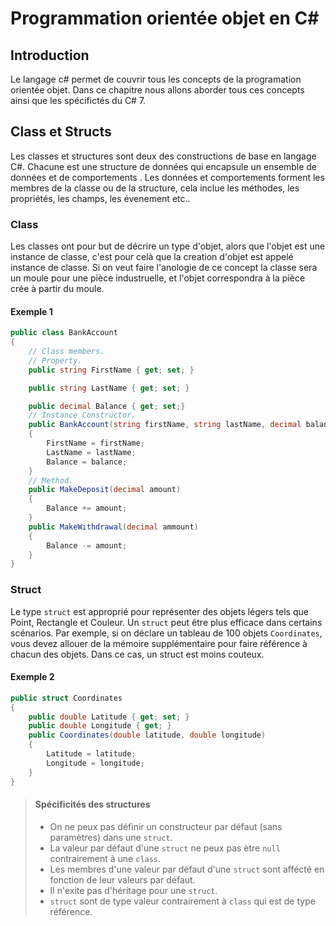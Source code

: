 # Programmation orientée objet en C\#

## Introduction

Le langage c\# permet de couvrir tous les concepts de la programation orientée objet.
Dans ce chapitre nous allons aborder tous ces concepts ainsi que les spécifictés du C\# 7.

## Class et Structs

Les classes et structures sont deux des constructions de base en langage C#. Chacune est une structure de données qui encapsule un ensemble de données et de comportements . Les données et comportements forment les membres de la classe ou de la structure, cela inclue les méthodes, les propriétés, les champs, les évenement etc..

### Class

Les classes ont pour but de décrire un type d'objet, alors que l'objet est une instance de classe, c'est pour celà que la creation d'objet est appelé instance de classe.
Si on veut faire l'anologie de ce concept la classe sera un moule pour une pièce industruelle, et l'objet correspondra à la pièce crée à partir du moule.

#### Exemple 1

```c#
public class BankAccount
{
    // Class members.
    // Property.
    public string FirstName { get; set; }

    public string LastName { get; set; }

    public decimal Balance { get; set;}
    // Instance Constructor.
    public BankAccount(string firstName, string lastName, decimal balance)
    {
        FirstName = firstName;
        LastName = lastName;
        Balance = balance;
    }
    // Method.
    public MakeDeposit(decimal amount)
    {
        Balance += amount;
    }
    public MakeWithdrawal(decimal ammount)
    {
        Balance -= amount;
    }
}
```

### Struct

Le type `struct` est approprié pour représenter des objets légers tels que Point, Rectangle et Couleur.
Un `struct` peut être plus efficace dans certains scénarios. Par exemple, si on déclare un tableau de 100 objets `Coordinates`, vous devez allouer de la mémoire supplémentaire pour faire référence à chacun des objets. Dans ce cas, un struct est moins couteux.

#### Exemple 2

```c#
public struct Coordinates
{
    public double Latitude { get; set; }
    public double Longitude { get; }
    public Coordinates(double latitude, double longitude)
    {
        Latitude = latitude;
        Longitude = longitude;
    }
}
```

>#### Spécificités des structures
>
> * On ne peux pas définir un constructeur par défaut (sans paramètres) dans une `struct`.
> * La valeur par défaut d'une `struct` ne peux pas ètre `null` contrairement à une `class`.
> * Les membres d'une valeur par défaut d'une `struct` sont affécté en fonction de leur valeurs par défaut.
> * Il n'exite pas d'héritage pour une `struct`.
> * `struct` sont de type valeur contrairement à `class` qui est de type référence.